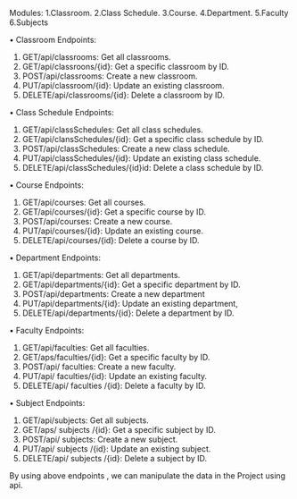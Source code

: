 
Modules:
1.Classroom.
2.Class Schedule.
3.Course.
4.Department.
5.Faculty
6.Subjects

•	Classroom Endpoints:

1.	GET/api/classrooms: Get all classrooms.
2.	GET/api/classroons/{id}:  Get a specific classroom by ID.
3.	POST/api/classrooms: Create a new classroom.
4.	PUT/api/classroom/{id}: Update an existing classroom. 
5.	DELETE/api/classrooms/{id}: Delete a classroom by ID.

•	Class Schedule Endpoints:

1.	GET/api/classSchedules: Get all class schedules.
2.	GET/api/clansSchedules/{id}: Get a specific class schedule by ID.
3.	POST/api/classSchedules: Create a new class schedule.
4.	PUT/api/classSchedules/{id}: Update an existing class schedule. 
5.	DELETE/api/classSchedules/{id}id: Delete a class schedule by ID.

•	Course Endpoints:

1.	GET/api/courses: Get all courses.
2.	GET/api/courses/{id}: Get a specific course by ID.
3.	POST/api/courses: Create a new course.
4.	PUT/api/courses/{id}: Update an existing course.
5.	DELETE/api/courses/{id}: Delete a course by ID.

•	Department Endpoints:

1.	GET/api/departments: Get all departments.
2.	GET/api/departments/{id}: Get a specific department by ID.
3.	POST/api/departments: Create a new department
4.	PUT/api/departments/{id}: Update an existing department,
5.	DELETE/api/departments/{id}: Delete a department by ID.


•	Faculty Endpoints:

1.	GET/api/faculties: Get all faculties.
2.	GET/aps/faculties/{id}: Get a specific faculty by ID.
3.	POST/api/ faculties: Create a new faculty.
4.	PUT/api/ faculties/{id}: Update an existing faculty.
5.	DELETE/api/ faculties /{id}: Delete a faculty by ID.

•	Subject Endpoints:

1.	GET/api/subjects: Get all subjects.
2.	GET/aps/ subjects /{id}: Get a specific subject by ID.
3.	POST/api/ subjects: Create a new subject.
4.	PUT/api/ subjects /{id}: Update an existing subject.
5.	DELETE/api/ subjects /{id}: Delete a subject by ID.


By using above endpoints , we can manipulate the data in the Project using api. 

   
